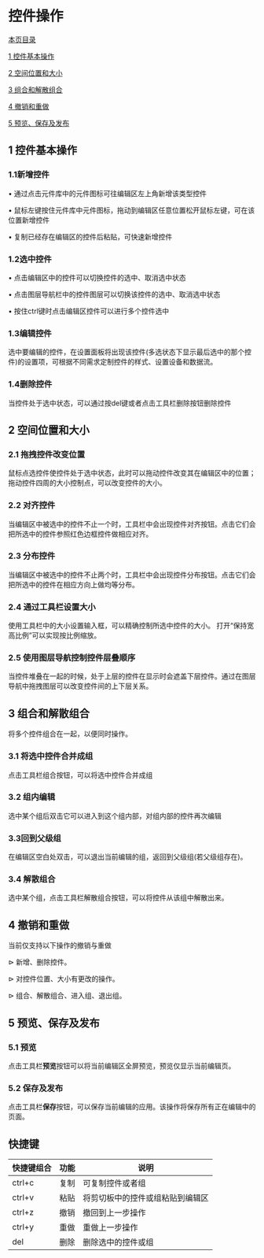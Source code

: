 # 控件操作
[本页目录]()

[1 控件基本操作](#1)

[2 空间位置和大小](#2)

[3 组合和解散组合](#3)

[4 撤销和重做](#4)

[5 预览、保存及发布](#5)

<h2 id="1">1 控件基本操作</h2>

<h3>1.1新增控件</h3>

•	通过点击元件库中的元件图标可往编辑区左上角新增该类型控件

•	鼠标左键按住元件库中元件图标，拖动到编辑区任意位置松开鼠标左键，可在该位置新增控件

•	复制已经存在编辑区的控件后粘贴，可快速新增控件

<h3>1.2选中控件</h3>

•	点击编辑区中的控件可以切换控件的选中、取消选中状态

•	点击图层导航栏中的控件图层可以切换该控件的选中、取消选中状态

•	按住ctrl键时点击编辑区控件可以进行多个控件选中

<h3>1.3编辑控件</h3>

选中要编辑的控件，在设置面板将出现该控件(多选状态下显示最后选中的那个控件)的设置项，可根据不同需求定制控件的样式、设置设备和数据流。

<h3>1.4删除控件</h3>

当控件处于选中状态，可以通过按del键或者点击工具栏删除按钮删除控件

<h2 id="2">2 空间位置和大小 </h2>

<h3>2.1 拖拽控件改变位置</h3>

鼠标点选控件使控件处于选中状态，此时可以拖动控件改变其在编辑区中的位置； 拖动控件四周的大小控制点，可以改变控件的大小。

<h3>2.2 对齐控件</h3>

当编辑区中被选中的控件不止一个时，工具栏中会出现控件对齐按钮。点击它们会把所选中的控件参照红色边框控件做相应对齐。

<h3>2.3 分布控件</h3>

当编辑区中被选中的控件不止两个时，工具栏中会出现控件分布按钮。点击它们会把所选中的控件在相应方向上做均等分布。

<h3>2.4 通过工具栏设置大小</h3>

使用工具栏中的大小设置输入框，可以精确控制所选中控件的大小。 打开“保持宽高比例”可以实现按比例缩放。

<h3>2.5 使用图层导航控制控件层叠顺序</h3>

当控件堆叠在一起的时候，处于上层的控件在显示时会遮盖下层控件。通过在图层导航中拖拽图层可以改变控件间的上下层关系。

<h2 id="3">3 组合和解散组合</h2>

将多个控件组合在一起，以便同时操作。

<h3>3.1 将选中控件合并成组</h3>

点击工具栏组合按钮，可以将选中控件合并成组

<h3>3.2 组内编辑</h3>

选中某个组后双击它可以进入到这个组内部，对组内部的控件再次编辑

<h3>3.3回到父级组</h3>

在编辑区空白处双击，可以退出当前编辑的组，返回到父级组(若父级组存在)。

<h3>3.4 解散组合</h3>

选中某个组，点击工具栏解散组合按钮，可以将控件从该组中解散出来。

<h2 id="4">4 撤销和重做</h2>

当前仅支持以下操作的撤销与重做

&vartriangleright; 新增、删除控件。

&vartriangleright; 对控件位置、大小有更改的操作。

&vartriangleright; 组合、解散组合、进入组、退出组。

<h2 id="5">5 预览、保存及发布</h2>

<h3>5.1 预览</h3>

点击工具栏**预览**按钮可以将当前编辑区全屏预览，预览仅显示当前编辑页。

<h3>5.2 保存及发布</h3>

点击工具栏**保存**按钮，可以保存当前编辑的应用。该操作将保存所有正在编辑中的页面。



## 快捷键

|快捷键组合|	功能|	说明|
|:-----|----|----|
|ctrl+c|	复制|	可复制控件或者组|
|ctrl+v|	粘贴|	将剪切板中的控件或组粘贴到编辑区|
|ctrl+z|	撤销|	撤回到上一步操作|
|ctrl+y|	重做|	重做上一步操作|
|del|	删除|	删除选中的控件或组|

